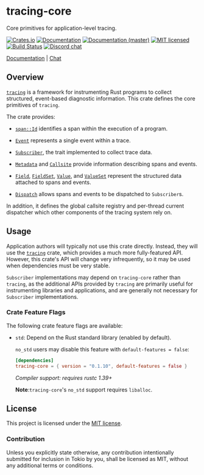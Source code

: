 # tracing-core

Core primitives for application-level tracing.

[![Crates.io][crates-badge]][crates-url]
[![Documentation][docs-badge]][docs-url]
[![Documentation (master)][docs-master-badge]][docs-master-url]
[![MIT licensed][mit-badge]][mit-url]
[![Build Status][actions-badge]][actions-url]
[![Discord chat][discord-badge]][discord-url]

[Documentation][docs-url] | [Chat][discord-url]

[crates-badge]: https://img.shields.io/crates/v/tracing-core.svg
[crates-url]: https://crates.io/crates/tracing-core/0.1.10
[docs-badge]: https://docs.rs/tracing-core/badge.svg
[docs-url]: https://docs.rs/tracing-core/0.1.10
[docs-master-badge]: https://img.shields.io/badge/docs-master-blue
[docs-master-url]: https://tracing-rs.netlify.com/tracing_core
[mit-badge]: https://img.shields.io/badge/license-MIT-blue.svg
[mit-url]: LICENSE
[actions-badge]: https://github.com/tokio-rs/tracing/workflows/CI/badge.svg
[actions-url]:https://github.com/tokio-rs/tracing/actions?query=workflow%3ACI
[discord-badge]: https://img.shields.io/discord/500028886025895936?logo=discord&label=discord&logoColor=white
[discord-url]: https://discord.gg/EeF3cQw

## Overview

[`tracing`] is a framework for instrumenting Rust programs to collect
structured, event-based diagnostic information. This crate defines the core
primitives of `tracing`.

The crate provides:

* [`span::Id`] identifies a span within the execution of a program.

* [`Event`] represents a single event within a trace.

* [`Subscriber`], the trait implemented to collect trace data.

* [`Metadata`] and [`Callsite`] provide information describing spans and
  events.

* [`Field`], [`FieldSet`], [`Value`], and [`ValueSet`] represent the
  structured data attached to spans and events.

* [`Dispatch`] allows spans and events to be dispatched to `Subscriber`s.

In addition, it defines the global callsite registry and per-thread current
dispatcher which other components of the tracing system rely on.

## Usage

Application authors will typically not use this crate directly. Instead, they
will use the [`tracing`] crate, which provides a much more fully-featured
API. However, this crate's API will change very infrequently, so it may be used
when dependencies must be very stable.

`Subscriber` implementations may depend on `tracing-core` rather than `tracing`,
as the additional APIs provided by `tracing` are primarily useful for
instrumenting libraries and applications, and are generally not necessary for
`Subscriber` implementations.

###  Crate Feature Flags

The following crate feature flags are available:

* `std`: Depend on the Rust standard library (enabled by default).

   `no_std` users may disable this feature with `default-features = false`:

  ```toml
  [dependencies]
  tracing-core = { version = "0.1.10", default-features = false }
  ```

  *Compiler support: requires rustc 1.39+*

  **Note**:`tracing-core`'s `no_std` support requires `liballoc`.

[`tracing`]: ../tracing
[`span::Id`]: https://docs.rs/tracing-core/0.1.10/tracing_core/span/struct.Id.html
[`Event`]: https://docs.rs/tracing-core/0.1.10/tracing_core/event/struct.Event.html
[`Subscriber`]: https://docs.rs/tracing-core/0.1.10/tracing_core/subscriber/trait.Subscriber.html
[`Metadata`]: https://docs.rs/tracing-core/0.1.10/tracing_core/metadata/struct.Metadata.html
[`Callsite`]: https://docs.rs/tracing-core/0.1.10/tracing_core/callsite/trait.Callsite.html
[`Field`]: https://docs.rs/tracing-core/0.1.10/tracing_core/field/struct.Field.html
[`FieldSet`]: https://docs.rs/tracing-core/0.1.10/tracing_core/field/struct.FieldSet.html
[`Value`]: https://docs.rs/tracing-core/0.1.10/tracing_core/field/trait.Value.html
[`ValueSet`]: https://docs.rs/tracing-core/0.1.10/tracing_core/field/struct.ValueSet.html
[`Dispatch`]: https://docs.rs/tracing-core/0.1.10/tracing_core/dispatcher/struct.Dispatch.html

## License

This project is licensed under the [MIT license](LICENSE).

### Contribution

Unless you explicitly state otherwise, any contribution intentionally submitted
for inclusion in Tokio by you, shall be licensed as MIT, without any additional
terms or conditions.
